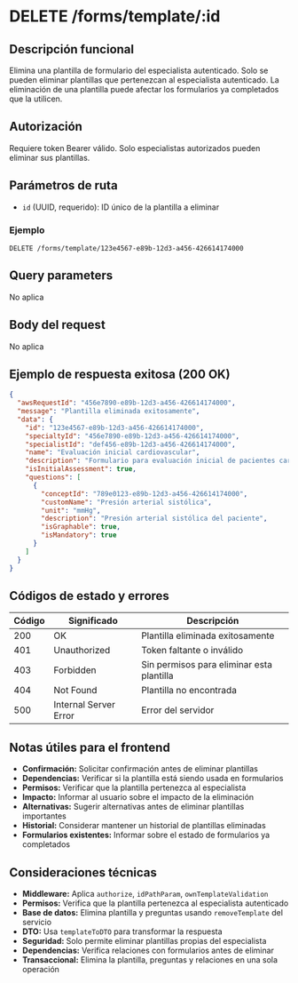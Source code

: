 # DELETE /forms/template/:id

## Descripción funcional

Elimina una plantilla de formulario del especialista autenticado. Solo se pueden eliminar plantillas que pertenezcan al especialista autenticado. La eliminación de una plantilla puede afectar los formularios ya completados que la utilicen.

## Autorización

Requiere token Bearer válido. Solo especialistas autorizados pueden eliminar sus plantillas.

## Parámetros de ruta

- `id` (UUID, requerido): ID único de la plantilla a eliminar

### Ejemplo

```
DELETE /forms/template/123e4567-e89b-12d3-a456-426614174000
```

## Query parameters

No aplica

## Body del request

No aplica

## Ejemplo de respuesta exitosa (200 OK)

```json
{
  "awsRequestId": "456e7890-e89b-12d3-a456-426614174000",
  "message": "Plantilla eliminada exitosamente",
  "data": {
    "id": "123e4567-e89b-12d3-a456-426614174000",
    "specialtyId": "456e7890-e89b-12d3-a456-426614174000",
    "specialistId": "def456-e89b-12d3-a456-426614174000",
    "name": "Evaluación inicial cardiovascular",
    "description": "Formulario para evaluación inicial de pacientes cardiovasculares",
    "isInitialAssessment": true,
    "questions": [
      {
        "conceptId": "789e0123-e89b-12d3-a456-426614174000",
        "customName": "Presión arterial sistólica",
        "unit": "mmHg",
        "description": "Presión arterial sistólica del paciente",
        "isGraphable": true,
        "isMandatory": true
      }
    ]
  }
}
```

## Códigos de estado y errores

| Código | Significado           | Descripción                               |
| ------ | --------------------- | ----------------------------------------- |
| 200    | OK                    | Plantilla eliminada exitosamente          |
| 401    | Unauthorized          | Token faltante o inválido                 |
| 403    | Forbidden             | Sin permisos para eliminar esta plantilla |
| 404    | Not Found             | Plantilla no encontrada                   |
| 500    | Internal Server Error | Error del servidor                        |

## Notas útiles para el frontend

- **Confirmación:** Solicitar confirmación antes de eliminar plantillas
- **Dependencias:** Verificar si la plantilla está siendo usada en formularios
- **Permisos:** Verificar que la plantilla pertenezca al especialista
- **Impacto:** Informar al usuario sobre el impacto de la eliminación
- **Alternativas:** Sugerir alternativas antes de eliminar plantillas importantes
- **Historial:** Considerar mantener un historial de plantillas eliminadas
- **Formularios existentes:** Informar sobre el estado de formularios ya completados

## Consideraciones técnicas

- **Middleware:** Aplica `authorize`, `idPathParam`, `ownTemplateValidation`
- **Permisos:** Verifica que la plantilla pertenezca al especialista autenticado
- **Base de datos:** Elimina plantilla y preguntas usando `removeTemplate` del servicio
- **DTO:** Usa `templateToDTO` para transformar la respuesta
- **Seguridad:** Solo permite eliminar plantillas propias del especialista
- **Dependencias:** Verifica relaciones con formularios antes de eliminar
- **Transaccional:** Elimina la plantilla, preguntas y relaciones en una sola operación
